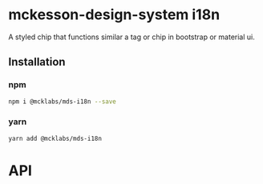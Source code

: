# mckesson-design-system i18n
A styled chip that functions similar a tag or chip in bootstrap or material ui.

## Installation

### npm
```bash
npm i @mcklabs/mds-i18n --save
```

### yarn
```bash
yarn add @mcklabs/mds-i18n
```

# API
